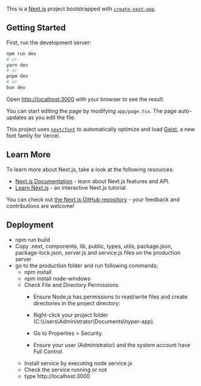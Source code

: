 This is a [Next.js](https://nextjs.org) project bootstrapped with [`create-next-app`](https://nextjs.org/docs/app/api-reference/cli/create-next-app).

## Getting Started

First, run the development server:

```bash
npm run dev
# or
yarn dev
# or
pnpm dev
# or
bun dev
```

Open [http://localhost:3000](http://localhost:3000) with your browser to see the result.

You can start editing the page by modifying `app/page.tsx`. The page auto-updates as you edit the file.

This project uses [`next/font`](https://nextjs.org/docs/app/building-your-application/optimizing/fonts) to automatically optimize and load [Geist](https://vercel.com/font), a new font family for Vercel.

## Learn More

To learn more about Next.js, take a look at the following resources:

- [Next.js Documentation](https://nextjs.org/docs) - learn about Next.js features and API.
- [Learn Next.js](https://nextjs.org/learn) - an interactive Next.js tutorial.

You can check out [the Next.js GitHub repository](https://github.com/vercel/next.js) - your feedback and contributions are welcome!

## Deployment

- npm run build
- Copy .next, components, lib, public, types, utils, package.json, package-lock.json, server.js and service.js files on the production server
- go to the production folder and run following commands;
  - npm install
  - npm install node-windows
  - Check File and Directory Permissions
    -   Ensure Node.js has permissions to read/write files and create directories in the project directory:

    -   Right-click your project folder (C:\Users\Administrator\Documents\hyper-app).
    -   Go to Properties > Security.
    -   Ensure your user (Administrator) and the system account have Full Control.
  - Install service by executing node service.js
  - Check the service running or not
  - type http://localhost:3000
